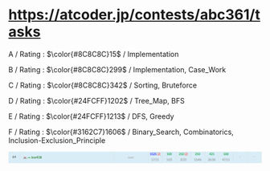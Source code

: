 # https://atcoder.jp/contests/abc361/tasks

A / Rating : $\color{#8C8C8C}15$ / Implementation

B / Rating : $\color{#8C8C8C}299$ / Implementation, Case_Work

C / Rating : $\color{#8C8C8C}342$ / Sorting, Bruteforce

D / Rating : $\color{#24FCFF}1202$ / Tree_Map, BFS

E / Rating : $\color{#24FCFF}1213$ / DFS, Greedy

F / Rating : $\color{#3162C7}1606$ / Binary_Search, Combinatorics, Inclusion-Exclusion_Principle

![My Image](https://github.com/kss418/Atcoder/blob/main/ABC/Images/Standings/361.png)
